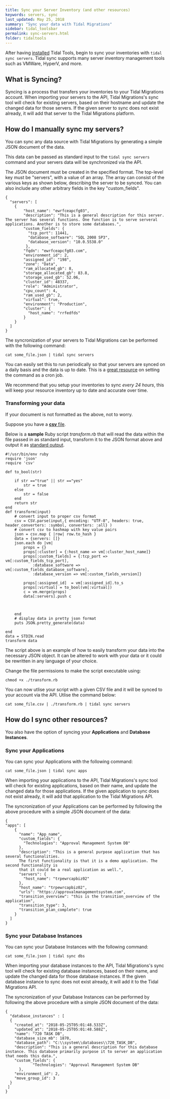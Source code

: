 ```yaml
---
title: Sync your Server Inventory (and other resources)
keywords: servers, sync
last_updated: May 25, 2018
summary: "Sync your data with Tidal Migrations"
sidebar: tidal_toolsbar
permalink: sync-servers.html
folder: tidaltools
---
```


After having [installed](tidal-tools.html#install) Tidal Tools, begin to sync your inventories with `tidal sync servers`. Tidal sync supports many server inventory management tools such as 
VMWare, HyperV, and more.

## What is Syncing?

Syncing is a process that transfers your inventories to your Tidal Migrations account.
When importing your servers to the API, Tidal Migrations's sync tool will check for existing servers, based on their hostname
and update the changed data for those servers.
If the given server to sync does not exist already, it will add that server to the Tidal Migrations platform.


## How do I manually sync my servers?

You can sync any data source with Tidal Migrations by generating a simple JSON document of the data.

This data can be passed as standard input to the `tidal sync servers` command and your servers data will be
synchronized via the API.


The JSON document must be created in the specified format. The top-level key must be "servers",
with a value of an array. The array can consist of the various keys as shown below, describing the server to be synced.
You can also include any other arbitrary fields in the key "custom_fields".

```
{
  "servers": [
    {
        "host_name": "ewrfceapcfg03",
        "description": "This is a general description for this server. The server has several functions. One function is to serve serveral applications. Another is to store some databases.",
        "custom_fields": {
          "tcp_port": 11441,
          "database_software": "SQL 2008 SP3",
          "database_version": "10.0.5538.0"
         },
        "fqdn": "ewrfceapcfg03.com",
        "environment_id": 2,
        "assigned_id": "198",
        "zone": "Data",
        "ram_allocated_gb": 8,
        "storage_allocated_gb": 83.8,
        "storage_used_gb": 52.06,
        "cluster_id": 48337,
        "role": "Administrator",
        "cpu_count": 4,
        "ram_used_gb": 2,
        "virtual": true,
        "environment": "Production",
        "cluster": {
          "host_name": "rrfedfds"
        }
    }
  ]
}

```
The syncronization of your servers to Tidal Migrations can be performed with the following command:

`` cat some_file.json | tidal sync servers ``


You can easily set this to run periodically so that your servers are synced on a daily basis and the data is up to date.
This is a [great resource](https://www.digitalocean.com/community/tutorials/how-to-use-cron-to-automate-tasks-on-a-vps)
on setting the command as a cron job.

We recommend that you setup your inventories to sync *every 24 hours*, this will keep your resource inventory up to date and accurate over time.

### Transforming your data

If your document is not formatted as the above, not to worry. 

Suppose you have a [**csv** file](servers.csv).


Below is a **sample** Ruby script _transform.rb_ that will read the data within the file
passed in as standard input, transform it to the JSON format above and output it as [standard output](serv.json).

```
#!/usr/bin/env ruby
require 'json'
require 'csv'

def to_bool(str)
    
    if str =="true" || str =="yes"
        str = true
    else
        str = false
    end
    return str
end
def transform(input)
    # convert input to proper csv format
    csv = CSV.parse(input,{ encoding: "UTF-8", headers: true, header_converters: :symbol, converters: :all} )
    # convert csv to hashmap with key value pairs
    json = csv.map { |row| row.to_hash }
    data = {servers: []}
    json.each do |vm|
        props = {}
        props[:cluster] = {:host_name => vm[:cluster_host_name]}
        props[:custom_fields] = {:tcp_port => vm[:custom_fields_tcp_port],
            :database_software => vm[:custom_fields_database_software],
            :database_version => vm[:custom_fields_version]}
        
        props[:assigned_id]  = vm[:assigned_id].to_s
        props[:virtual] = to_bool(vm[:virtual])
        c = vm.merge(props)
        data[:servers].push c
        
        
        
    end
    # display data in pretty json format
    puts JSON.pretty_generate(data)
    
end
data = STDIN.read
transform data
```

The script above is an example of how to easily transform your data into the necessary JSON object. It can be altered to work with your data or it could be rewritten in any language of your choice.

Change the file permissions to make the script executable using:

``` chmod +x ./transform.rb ```

You can now utlise your script with a given CSV file and it will be synced to your account via the API. Utlise the command below:

``` cat some_file.csv | ./transform.rb | tidal sync servers ```

## How do I sync other resources?

You also have the option of syncing your **Applications** and **Database Instances**.

### Sync your Applications

You can sync your Applications with the following command:

`` cat some_file.json | tidal sync apps ``

When importing your applications to the API, Tidal Migrations's sync tool will check for existing applications, based on their name, and update the changed data for those applications.
If the given application to sync does not exist already, it will add that application to the Tidal Migrations API.

The syncronization of your Applications can be performed by following the above procedure with a simple JSON document of the data:

```
{
"apps": [
    {
      "name": "App_name",
      "custom_fields": {
        "Technologies": "Approval Management System DB"
      },
      "description": "This is a general purpose application that has several functionalities. 
      The first functionality is that it is a demo application. The second functionality is 
      that it could be a real application as well.",
      "servers": {
        "host_name": "trpewrcapbiz02"
      },
      "host_name": "trpewrcapbiz02",
      "urls": "https://approvalmanagementsystem.com",
      "transition_overview": "this is the transition_overview of the application",
      "transition_type": 3,
      "transition_plan_complete": true
    }
  ]
}
```

### Sync your Database Instances


You can sync your Database Instances with the following command:

`` cat some_file.json | tidal sync dbs ``

When importing your database instances to the API, Tidal Migrations's sync tool will check for existing database instances, based on their name, and update the changed data for those database instances.
If the given database instance to sync does not exist already, it will add it to the Tidal Migrations API.

The syncronization of your Database Instances can be performed by following the above procedure with a simple JSON document of the data:
```
{
  "database_instances" : [
  {
    "created_at": "2018-05-25T05:01:48.533Z",
    "updated_at": "2018-05-25T05:01:48.588Z",
    "name": "720 TASK DB",
    "database_size_mb": 1870,
    "database_path": "C:\\system\\databases\\720_TASK_DB",
    "description": "This is a general description for this database instance. This database primarily purpose it to server an application that needs this data.",
    "custom_fields": {
            "Technologies": "Approval Management System DB"
      },
    "environment_id": 2,
    "move_group_id": 3
  }
 ]
}
```
